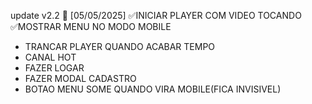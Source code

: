 update v2.2
🔄 [05/05/2025]
✅INICIAR PLAYER COM VIDEO TOCANDO
✅MOSTRAR MENU NO MODO MOBILE








-   TRANCAR PLAYER QUANDO ACABAR TEMPO
-   CANAL HOT
-   FAZER LOGAR
-   FAZER MODAL CADASTRO
-   BOTAO MENU SOME QUANDO VIRA MOBILE(FICA INVISIVEL)
